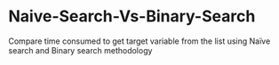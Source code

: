# Naive-Search-Vs-Binary-Search
Compare time consumed to get target variable from the list using Naïve search and Binary search methodology 
